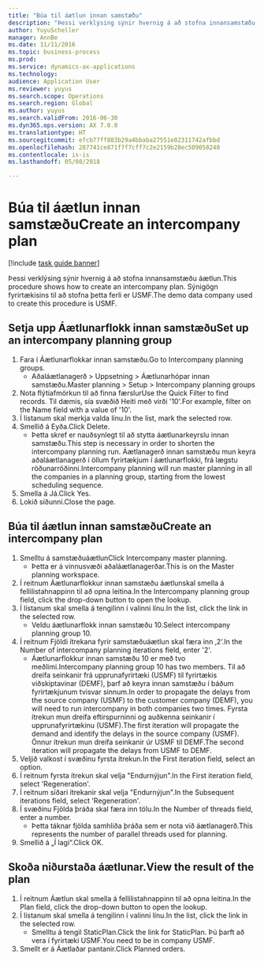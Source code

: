 ```yaml
--- 
title: "Búa til áætlun innan samstæðu"
description: "Þessi verklýsing sýnir hvernig á að stofna innansamstæðu áætlun."
author: YuyuScheller
manager: AnnBe
ms.date: 11/11/2016
ms.topic: business-process
ms.prod: 
ms.service: dynamics-ax-applications
ms.technology: 
audience: Application User
ms.reviewer: yuyus
ms.search.scope: Operations
ms.search.region: Global
ms.author: yuyus
ms.search.validFrom: 2016-06-30
ms.dyn365.ops.version: AX 7.0.0
ms.translationtype: HT
ms.sourcegitcommit: efcb77ff883b29a4bbaba27551e02311742afbbd
ms.openlocfilehash: 287741ce871f7f7cff7c2e2159b28ec509058240
ms.contentlocale: is-is
ms.lasthandoff: 05/08/2018

---
```

# <a name="create-an-intercompany-plan"></a><span data-ttu-id="346d0-103">Búa til áætlun innan samstæðu</span><span class="sxs-lookup"><span data-stu-id="346d0-103">Create an intercompany plan</span></span>

[!include [task guide banner](../../includes/task-guide-banner.md)]

<span data-ttu-id="346d0-104">Þessi verklýsing sýnir hvernig á að stofna innansamstæðu áætlun.</span><span class="sxs-lookup"><span data-stu-id="346d0-104">This procedure shows how to create an intercompany plan.</span></span> <span data-ttu-id="346d0-105">Sýnigögn fyrirtækisins til að stofna þetta ferli er USMF.</span><span class="sxs-lookup"><span data-stu-id="346d0-105">The demo data company used to create this procedure is USMF.</span></span>


## <a name="set-up-an-intercompany-planning-group"></a><span data-ttu-id="346d0-106">Setja upp Áætlunarflokk innan samstæðu</span><span class="sxs-lookup"><span data-stu-id="346d0-106">Set up an intercompany planning group</span></span> 
1. <span data-ttu-id="346d0-107">Fara í Áætlunarflokkar innan samstæðu.</span><span class="sxs-lookup"><span data-stu-id="346d0-107">Go to Intercompany planning groups.</span></span>
    * <span data-ttu-id="346d0-108">Aðaláætlanagerð > Uppsetning > Áætlunarhópar innan samstæðu.</span><span class="sxs-lookup"><span data-stu-id="346d0-108">Master planning > Setup > Intercompany planning groups</span></span>  
2. <span data-ttu-id="346d0-109">Nota flýtiafmörkun til að finna færslur</span><span class="sxs-lookup"><span data-stu-id="346d0-109">Use the Quick Filter to find records.</span></span> <span data-ttu-id="346d0-110">Til dæmis, sía svæðið Heiti með virði '10'.</span><span class="sxs-lookup"><span data-stu-id="346d0-110">For example, filter on the Name field with a value of '10'.</span></span>
3. <span data-ttu-id="346d0-111">Í listanum skal merkja valda línu.</span><span class="sxs-lookup"><span data-stu-id="346d0-111">In the list, mark the selected row.</span></span>
4. <span data-ttu-id="346d0-112">Smellið á Eyða.</span><span class="sxs-lookup"><span data-stu-id="346d0-112">Click Delete.</span></span>
    * <span data-ttu-id="346d0-113">Þetta skref er nauðsynlegt til að stytta áætlunarkeyrslu innan samstæðu.</span><span class="sxs-lookup"><span data-stu-id="346d0-113">This step is necessary in order to shorten the intercompany planning run.</span></span>   <span data-ttu-id="346d0-114">Áætlanagerð innan samstæðu mun keyra aðaláætlanagerð í öllum fyrirtækjum í áætlunarflokki, frá lægstu röðunarröðinni.</span><span class="sxs-lookup"><span data-stu-id="346d0-114">Intercompany planning will run master planning in all the companies in a planning group, starting from the lowest scheduling sequence.</span></span>  
5. <span data-ttu-id="346d0-115">Smella á Já.</span><span class="sxs-lookup"><span data-stu-id="346d0-115">Click Yes.</span></span>
6. <span data-ttu-id="346d0-116">Lokið síðunni.</span><span class="sxs-lookup"><span data-stu-id="346d0-116">Close the page.</span></span>

## <a name="create-an-intercompany-plan"></a><span data-ttu-id="346d0-117">Búa til áætlun innan samstæðu</span><span class="sxs-lookup"><span data-stu-id="346d0-117">Create an intercompany plan</span></span>
1. <span data-ttu-id="346d0-118">Smelltu á samstæðuáætlun</span><span class="sxs-lookup"><span data-stu-id="346d0-118">Click Intercompany master planning.</span></span>
    * <span data-ttu-id="346d0-119">Þetta er á vinnusvæði aðaláætlanagerðar.</span><span class="sxs-lookup"><span data-stu-id="346d0-119">This is on the Master planning workspace.</span></span>  
2. <span data-ttu-id="346d0-120">Í reitnum Áætlunarflokkur innan samstæðu áætlunskal smella á fellilistahnappinn til að opna leitina.</span><span class="sxs-lookup"><span data-stu-id="346d0-120">In the Intercompany planning group field, click the drop-down button to open the lookup.</span></span>
3. <span data-ttu-id="346d0-121">Í listanum skal smella á tengilinn í valinni línu.</span><span class="sxs-lookup"><span data-stu-id="346d0-121">In the list, click the link in the selected row.</span></span>
    * <span data-ttu-id="346d0-122">Veldu áætlunarflokk innan samstæðu 10.</span><span class="sxs-lookup"><span data-stu-id="346d0-122">Select intercompany planning group 10.</span></span>  
4. <span data-ttu-id="346d0-123">Í reitnum Fjöldi ítrekana fyrir samstæðuáætlun skal færa inn ‚2‘.</span><span class="sxs-lookup"><span data-stu-id="346d0-123">In the Number of intercompany planning iterations field, enter '2'.</span></span>
    * <span data-ttu-id="346d0-124">Áætlunarflokkur innan samstæðu 10 er með tvo meðlimi.</span><span class="sxs-lookup"><span data-stu-id="346d0-124">Intercompany planning group 10 has two members.</span></span> <span data-ttu-id="346d0-125">Til að dreifa seinkanir frá upprunafyrirtæki (USMF) til fyrirtækis viðskiptavinar (DEMF), þarf að keyra innan samstæðu í báðum fyrirtækjunum tvisvar sinnum.</span><span class="sxs-lookup"><span data-stu-id="346d0-125">In order to propagate the delays from the source company (USMF) to the customer company (DEMF), you will need to run intercompany in both companies two times.</span></span> <span data-ttu-id="346d0-126">Fyrsta ítrekun mun dreifa eftirspurninni og auðkenna seinkanir í upprunafyrirtækinu (USMF).</span><span class="sxs-lookup"><span data-stu-id="346d0-126">The first iteration will propagate the demand and identify the delays in the source company (USMF).</span></span> <span data-ttu-id="346d0-127">Önnur ítrekun mun dreifa seinkanir úr USMF til DEMF.</span><span class="sxs-lookup"><span data-stu-id="346d0-127">The second iteration will propagate the delays from USMF to DEMF.</span></span>  
5. <span data-ttu-id="346d0-128">Veljið valkost í svæðinu fyrsta ítrekun.</span><span class="sxs-lookup"><span data-stu-id="346d0-128">In the First iteration field, select an option.</span></span>
6. <span data-ttu-id="346d0-129">Í reitnum fyrsta ítrekun skal velja "Endurnýjun".</span><span class="sxs-lookup"><span data-stu-id="346d0-129">In the First iteration field, select 'Regeneration'.</span></span>
7. <span data-ttu-id="346d0-130">Í reitnum síðari ítrekanir skal velja "Endurnýjun".</span><span class="sxs-lookup"><span data-stu-id="346d0-130">In the Subsequent iterations field, select 'Regeneration'.</span></span>
8. <span data-ttu-id="346d0-131">Í svæðinu Fjölda þráða skal færa inn tölu.</span><span class="sxs-lookup"><span data-stu-id="346d0-131">In the Number of threads field, enter a number.</span></span>
    * <span data-ttu-id="346d0-132">Þetta táknar fjölda samhliða þráða sem er nota við áætlanagerð.</span><span class="sxs-lookup"><span data-stu-id="346d0-132">This represents the number of parallel threads used for planning.</span></span>  
9. <span data-ttu-id="346d0-133">Smellið á „Í lagi“.</span><span class="sxs-lookup"><span data-stu-id="346d0-133">Click OK.</span></span>

## <a name="view-the-result-of-the-plan"></a><span data-ttu-id="346d0-134">Skoða niðurstaða áætlunar.</span><span class="sxs-lookup"><span data-stu-id="346d0-134">View the result of the plan</span></span>
1. <span data-ttu-id="346d0-135">Í reitnum Áætlun skal smella á fellilistahnappinn til að opna leitina.</span><span class="sxs-lookup"><span data-stu-id="346d0-135">In the Plan field, click the drop-down button to open the lookup.</span></span>
2. <span data-ttu-id="346d0-136">Í listanum skal smella á tengilinn í valinni línu.</span><span class="sxs-lookup"><span data-stu-id="346d0-136">In the list, click the link in the selected row.</span></span>
    * <span data-ttu-id="346d0-137">Smelltu á tengil StaticPlan.</span><span class="sxs-lookup"><span data-stu-id="346d0-137">Click the link for StaticPlan.</span></span> <span data-ttu-id="346d0-138">Þú þarft að vera í fyrirtæki USMF.</span><span class="sxs-lookup"><span data-stu-id="346d0-138">You need to be in company USMF.</span></span>  
3. <span data-ttu-id="346d0-139">Smellt er á Áætlaðar pantanir.</span><span class="sxs-lookup"><span data-stu-id="346d0-139">Click Planned orders.</span></span>


